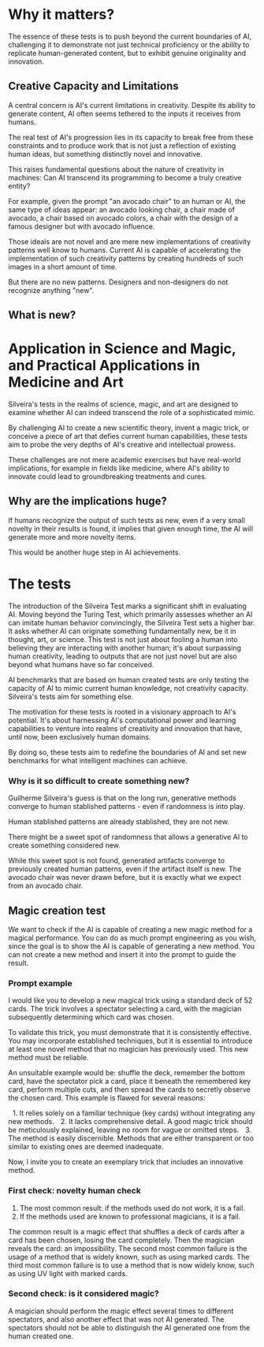 # Why it matters?

The essence of these tests is to push beyond the current boundaries of AI, challenging it to demonstrate not just technical proficiency or the ability to replicate human-generated content, but to exhibit genuine originality and innovation.

## Creative Capacity and Limitations
A central concern is AI's current limitations in creativity. Despite its ability to generate content, AI often seems tethered to the inputs it receives from humans.

The real test of AI's progression lies in its capacity to break free from these constraints and to produce work that is not just a reflection of existing human ideas, but something distinctly novel and innovative.

This raises fundamental questions about the nature of creativity in machines: Can AI transcend its programming to become a truly creative entity?

For example, given the prompt "an avocado chair" to an human or AI, the same type of ideas appear: an avocado looking chair, a chair made of avocado, a chair based on avocado colors, a chair with the design of a famous designer but with avocado influence.

Those ideals are not novel and are mere new implementations of creativity patterns well know to humans. Current AI is capable of accelerating the implementation of such creativity patterns by creating hundreds of such images in a short amount of time.

But there are no new patterns. Designers and non-designers do not recognize anything "new".

## What is new?


# Application in Science and Magic, and Practical Applications in Medicine and Art
Silveira's tests in the realms of science, magic, and art are designed to examine whether AI can indeed transcend the role of a sophisticated mimic.

By challenging AI to create a new scientific theory, invent a magic trick, or conceive a piece of art that defies current human capabilities, these tests aim to probe the very depths of AI's creative and intellectual prowess.

These challenges are not mere academic exercises but have real-world implications, for example in fields like medicine, where AI's ability to innovate could lead to groundbreaking treatments and cures.

## Why are the implications huge?

If humans recognize the output of such tests as new, even if a very small novelty in their results is found, it implies that given enough time, the AI will generate more and more novelty items.

This would be another huge step in AI achievements.

# The tests

The introduction of the Silveira Test marks a significant shift in evaluating AI. Moving beyond the Turing Test, which primarily assesses whether an AI can imitate human behavior convincingly, the Silveira Test sets a higher bar. It asks whether AI can originate something fundamentally new, be it in thought, art, or science. This test is not just about fooling a human into believing they are interacting with another human; it's about surpassing human creativity, leading to outputs that are not just novel but are also beyond what humans have so far conceived.

AI benchmarks that are based on human created tests are only testing the capacity of AI to mimic current human knowledge, not creativity capacity. Silveira's tests aim for something else.

The motivation for these tests is rooted in a visionary approach to AI's potential. It's about harnessing AI's computational power and learning capabilities to venture into realms of creativity and innovation that have, until now, been exclusively human domains.

By doing so, these tests aim to redefine the boundaries of AI and set new benchmarks for what intelligent machines can achieve.


### Why is it so difficult to create something new?

Guilherme Silveira's guess is that on the long run, generative methods converge to human stablished patterns - even if randomness is into play.

Human stablished patterns are already stablished, they are not new.

There might be a sweet spot of randomness that allows a generative AI to create something considered new.

While this sweet spot is not found, generated artifacts converge to previously created human patterns, even if the artifact itself is new. The avocado chair was never drawn before, but it is exactly what we expect from an avocado chair.


## Magic creation test

We want to check if the AI is capable of creating a new magic method for a magical performance. You can do as much prompt engineering as you wish, since the goal is to show the AI is capable of generating a new method.
You can not create a new method and insert it into the prompt to guide the result.

### Prompt example

I would like you to develop a new magical trick using a standard deck of 52 cards. The trick involves a spectator selecting a card, with the magician subsequently determining which card was chosen.

To validate this trick, you must demonstrate that it is consistently effective. You may incorporate established techniques, but it is essential to introduce at least one novel method that no magician has previously used. This new method must be reliable.

An unsuitable example would be: shuffle the deck, remember the bottom card, have the spectator pick a card, place it beneath the remembered key card, perform multiple cuts, and then spread the cards to secretly observe the chosen card. This example is flawed for several reasons:

 1.⁠ ⁠It relies solely on a familiar technique (key cards) without integrating any new methods.
 2.⁠ ⁠It lacks comprehensive detail. A good magic trick should be meticulously explained, leaving no room for vague or omitted steps.
 3.⁠ ⁠The method is easily discernible. Methods that are either transparent or too similar to existing ones are deemed inadequate.

Now, I invite you to create an exemplary trick that includes an innovative method.

### First check: novelty human check

1. The most common result: if the methods used do not work, it is a fail.
2. If the methods used are known to professional magicians, it is a fail.

The common result is a magic effect that shuffles a deck of cards after a card has been chosen, losing the card completely. Then the magician reveals the card: an impossibility.
The second most common failure is the usage of a method that is widely known, such as using marked cards.
The third most common failure is to use a method that is now widely know, such as using UV light with marked cards.

### Second check: is it considered magic?

A magician should perform the magic effect several times to different spectators, and also another effect that was not AI generated. The spectators should not be able to distinguish the AI generated one from the human created one.





